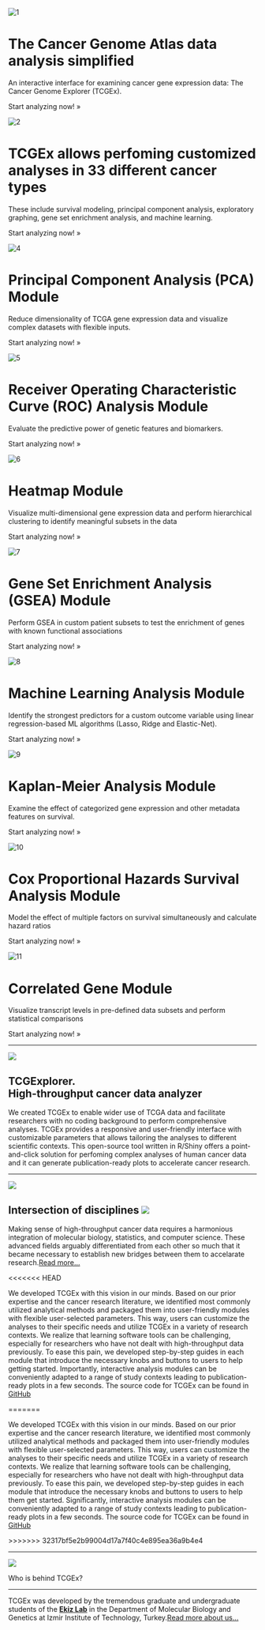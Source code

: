 ![1](images/bg1.png)

The Cancer Genome Atlas data analysis simplified
================================================

An interactive interface for examining cancer gene expression data: The Cancer Genome Explorer (TCGEx).

Start analyzing now! »

![2](images/bg2.png)

TCGEx allows perfoming customized analyses in 33 different cancer types
=======================================================================

These include survival modeling, principal component analysis, exploratory graphing, gene set enrichment analysis, and machine learning.

Start analyzing now! »

![4](images/bg3.png)

Principal Component Analysis (PCA) Module
=========================================

Reduce dimensionality of TCGA gene expression data and visualize complex datasets with flexible inputs.

Start analyzing now! »

![5](images/bg4.png)

Receiver Operating Characteristic Curve (ROC) Analysis Module
=============================================================

Evaluate the predictive power of genetic features and biomarkers.

Start analyzing now! »

![6](images/bg5.png)

Heatmap Module
==============

Visualize multi-dimensional gene expression data and perform hierarchical clustering to identify meaningful subsets in the data

Start analyzing now! »

![7](images/bg6.png)

Gene Set Enrichment Analysis (GSEA) Module
==========================================

Perform GSEA in custom patient subsets to test the enrichment of genes with known functional associations

Start analyzing now! »

![8](images/bg7.png)

Machine Learning Analysis Module
================================

Identify the strongest predictors for a custom outcome variable using linear regression-based ML algorithms (Lasso, Ridge and Elastic-Net).

Start analyzing now! »

![9](images/bg8.png)

Kaplan-Meier Analysis Module
============================

Examine the effect of categorized gene expression and other metadata features on survival.

Start analyzing now! »

![10](images/bg9.png)

Cox Proportional Hazards Survival Analysis Module
=================================================

Model the effect of multiple factors on survival simultaneously and calculate hazard ratios

Start analyzing now! »

![11](images/bg10.jpg)

Correlated Gene Module
======================

Visualize transcript levels in pre-defined data subsets and perform statistical comparisons

Start analyzing now! »

[](#myCarousel)[](#myCarousel)

* * *

![](images/data.jpg)

TCGExplorer.  
High-throughput cancer data analyzer
---------------------------------------------------

We created TCGEx to enable wider use of TCGA data and facilitate researchers with no coding background to perform comprehensive analyses. TCGEx provides a responsive and user-friendly interface with customizable parameters that allows tailoring the analyses to different scientific contexts. This open-source tool written in R/Shiny offers a point-and-click solution for perfoming complex analyses of human cancer data and it can generate publication-ready plots to accelerate cancer research.

* * *

![](images/analysis.png)

Intersection of disciplines ![](https://icons.iconarchive.com/icons/iconsmind/outline/32/Venn-Diagram-icon.png)
---------------------------------------------------------------------------------------------------------------

Making sense of high-throughput cancer data requires a harmonious integration of molecular biology, statistics, and computer science. These advanced fields arguably differentiated from each other so much that it became necessary to establish new bridges between them to accelarate research.[Read more…](#collapseTwo)

<<<<<<< HEAD

We developed TCGEx with this vision in our minds. Based on our prior expertise and the cancer research literature, we identified most commonly utilized analytical methods and packaged them into user-friendly modules with flexible user-selected parameters. This way, users can customize the analyses to their specific needs and utilize TCGEx in a variety of research contexts. We realize that learning software tools can be challenging, especially for researchers who have not dealt with high-throughput data previously. To ease this pain, we developed step-by-step guides in each module that introduce the necessary knobs and buttons to users to help getting started. Importantly, interactive analysis modules can be conveniently adapted to a range of study contexts leading to publication-ready plots in a few seconds. The source code for TCGEx can be found in [GitHub](https://github.com/atakanekiz/TCGA-Explorer)

\=======

We developed TCGEx with this vision in our minds. Based on our prior expertise and the cancer research literature, we identified most commonly utilized analytical methods and packaged them into user-friendly modules with flexible user-selected parameters. This way, users can customize the analyses to their specific needs and utilize TCGEx in a variety of research contexts. We realize that learning software tools can be challenging, especially for researchers who have not dealt with high-throughput data previously. To ease this pain, we developed step-by-step guides in each module that introduce the necessary knobs and buttons to users to help them get started. Significantly, interactive analysis modules can be conveniently adapted to a range of study contexts leading to publication-ready plots in a few seconds. The source code for TCGEx can be found in [GitHub](https://github.com/atakanekiz/TCGA-Explorer)

\>>>>>>> 32317bf5e2b99004d17a7f40c4e895ea36a9b4e4

* * *

![](images/group_photo.jpg)

Who is behind TCGEx?  

-----------------------

TCGEx was developed by the tremendous graduate and undergraduate students of the [**Ekiz Lab**](https://www.atakanekiz.com?utm_source=tcgex_source&utm_id=tcgex) in the Department of Molecular Biology and Genetics at Izmir Institute of Technology, Turkey.[Read more about us…](#)